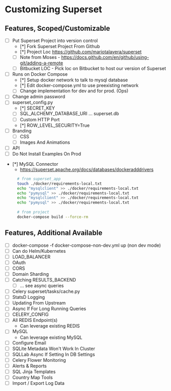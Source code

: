 # Customizing Superset

## Features, Scoped/Customizable

- [ ] Put Superset Project into version control
  - [*] Fork Superset Project From Github
  - [*] Project Loc https://github.com/mariotalavera/superset
  - [ ] Note from Moses - https://docs.github.com/en/github/using-git/adding-a-remote
  - [ ] Bitbucket LOC - Pick loc on Bitbucket to host our version of Superset

- [ ] Runs on Docker Compose
  - [*] Setup docker network to talk to mysql database
  - [*] Edit docker-compose.yml to use preexisting network
  - [ ] Change implementation for dev and for prod. (Ops)

- [ ] Change admin password
- [ ] superset_config.py
  - [*] SECRET_KEY
  - [ ] SQL_ALCHEMY_DATABASE_URI ... superset.db
  - [ ] Custom HTTP Port
  - [*] ROW_LEVEL_SECURITY=True
- [ ] Branding
  - [ ] CSS
  - [ ] Images And Animations
- [ ] API
- [ ] Do Not Install Examples On Prod

- [*] MySQL Connector
  - https://superset.apache.org/docs/databases/dockeradddrivers
  ```bash
    # from superset_app
    touch ./docker/requirements-local.txt
    echo "mysqlclient" >> ./docker/requirements-local.txt 
    echo "pymysql" >> ./docker/requirements-local.txt
    echo "mysqlclient" >> ./docker/requirements-local.txt
    echo "pymysql" >> ./docker/requirements-local.txt
    
    # from project
    docker-compose build --force-rm
    ```

## Features, Additional Available
- [ ] docker-compose -f docker-compose-non-dev.yml up (non dev mode)
- [ ] Can do Helm/Kubernetes
- [ ] LOAD_BALANCER
- [ ] OAuth
- [ ] CORS
- [ ] Domain Sharding
- [ ] Catching RESULTS_BACKEND
  - [ ] ... see async queries
- [ ] Celery superset/tasks/cache.py
- [ ] StatsD Logging
- [ ] Updating From Upstream
- [ ] Async If For Long Running Queries
- [ ] CELERY_CONFIG
- [ ] All REDIS Endpoint(s)
  - Can leverage existing REDIS
- [ ] MySQL 
    - Can leverage existing MySQL
- [ ] Configure Email
- [ ] SQLite Metadata Won't Work In Cluster
- [ ] SQLLab Async If Setting In DB Settings
- [ ] Celery Flower Monitoring
- [ ] Alerts & Reports
- [ ] SQL Jinja Templates
- [ ] Country Map Tools
- [ ] Import / Export Log Data